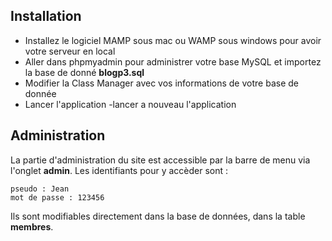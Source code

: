 ## Installation

- Installez le logiciel MAMP sous mac ou WAMP sous windows pour avoir votre serveur en local
- Aller dans phpmyadmin pour administrer votre base MySQL et importez la base de donné **blogp3.sql**
- Modifier la Class Manager avec vos informations de votre base de donnée
- Lancer l'application
-lancer a nouveau l'application

## Administration

La partie d'administration du site est accessible par la barre de menu via l'onglet **admin**.
Les identifiants pour y accèder sont :
	
	pseudo : Jean
	mot de passe : 123456

Ils sont modifiables directement dans la base de données, dans la table **membres**.